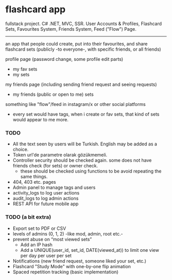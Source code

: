 # flashcard app
fullstack project. C# .NET, MVC, SSR. 
User Accounts &amp; Profiles, Flashcard Sets, Favourites System, Friends System, Feed ("Flow") Page.

<hr>

an app that people could create, put into their favourites, and share flashcard sets (publicly -to everyone-, with specific friends, or all friends)

profile page (password change, some profile edit parts)
* my fav sets
* my sets

my friends page (including sending friend request and seeing requests)
* my friends (public or open to me) sets

something like "flow"/feed in instagram/x or other social platforms
* every set would have tags, when i create or fav sets, that kind of sets would appear to me more.

### TODO
* All the text seen by users will be Turkish. English may be added as a choice.
* Token url'de parametre olarak gözükmemeli.
* Controller security should be checked again. some does not have friends check (for sets) or owner check.
    * these should be checked using functions to be avoid repeating the same things.
* 404, 403 etc. pages
* Admin panel to manage tags and users
* activity_logs to log user actions
* audit_logs to log admin actions
* REST API for future mobile app

### TODO (a bit extra)
* Export set to PDF or CSV
* levels of admins (0, 1, 2) -like mod, admin, root etc.-
* prevent abuse on “most viewed sets”
    * Add an IP hash
    * Add a UNIQUE(user_id, set_id, DATE(viewed_at)) to limit one view per day per user per set
* Notifications (new friend request, someone liked your set, etc.)
* Flashcard "Study Mode" with one-by-one flip animation
* Spaced repetition tracking (basic implementation)
